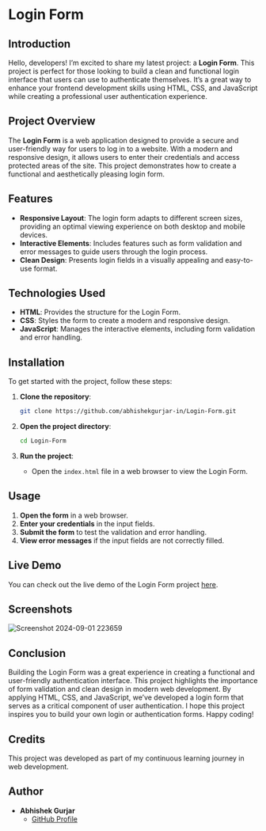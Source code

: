 # Login Form

## Introduction

Hello, developers! I’m excited to share my latest project: a **Login Form**. This project is perfect for those looking to build a clean and functional login interface that users can use to authenticate themselves. It’s a great way to enhance your frontend development skills using HTML, CSS, and JavaScript while creating a professional user authentication experience.

## Project Overview

The **Login Form** is a web application designed to provide a secure and user-friendly way for users to log in to a website. With a modern and responsive design, it allows users to enter their credentials and access protected areas of the site. This project demonstrates how to create a functional and aesthetically pleasing login form.

## Features

- **Responsive Layout**: The login form adapts to different screen sizes, providing an optimal viewing experience on both desktop and mobile devices.
- **Interactive Elements**: Includes features such as form validation and error messages to guide users through the login process.
- **Clean Design**: Presents login fields in a visually appealing and easy-to-use format.

## Technologies Used

- **HTML**: Provides the structure for the Login Form.
- **CSS**: Styles the form to create a modern and responsive design.
- **JavaScript**: Manages the interactive elements, including form validation and error handling.

## Installation

To get started with the project, follow these steps:

1. **Clone the repository**:
    ```bash
    git clone https://github.com/abhishekgurjar-in/Login-Form.git
    ```

2. **Open the project directory**:
    ```bash
    cd Login-Form
    ```

3. **Run the project**:
    - Open the `index.html` file in a web browser to view the Login Form.

## Usage

1. **Open the form** in a web browser.
2. **Enter your credentials** in the input fields.
3. **Submit the form** to test the validation and error handling.
4. **View error messages** if the input fields are not correctly filled.



## Live Demo

You can check out the live demo of the Login Form project [here](https://abhishekgurjar-in.github.io/Login-Form/).
## Screenshots
![Screenshot 2024-09-01 223659](https://github.com/user-attachments/assets/8c4fb59a-d5c2-4d5b-b005-c539f3f3ac3e)

## Conclusion

Building the Login Form was a great experience in creating a functional and user-friendly authentication interface. This project highlights the importance of form validation and clean design in modern web development. By applying HTML, CSS, and JavaScript, we’ve developed a login form that serves as a critical component of user authentication. I hope this project inspires you to build your own login or authentication forms. Happy coding!

## Credits

This project was developed as part of my continuous learning journey in web development.

## Author

- **Abhishek Gurjar**
  - [GitHub Profile](https://github.com/abhishekgurjar-in)

